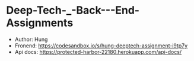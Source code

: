 # Deep-Tech-_-Back---End-Assignments
 - Author: Hung
 - Fronend: https://codesandbox.io/s/hung-deeptech-assignment-i9tp7y
 - Api docs: https://protected-harbor-22180.herokuapp.com/api-docs/
